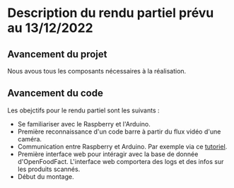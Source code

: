 # Description du rendu partiel prévu au 13/12/2022

## Avancement du projet
Nous avous tous les composants nécessaires à la réalisation.

## Avancement du code
Les obejctifs pour le rendu partiel sont les suivants :

- Se familiariser avec le Raspberry et l'Arduino.
- Première reconnaissance d'un code barre à partir du flux vidéo d'une caméra.
- Communication entre Raspberry et Arduino. Par exemple via ce [tutoriel](https://www.aranacorp.com/fr/communication-serie-entre-raspberry-pi-et-arduino/).
- Première interface web pour intéragir avec la base de donnée d'OpenFoodFact. L'interface web comportera des logs et des infos sur les produits scannés.
- Début du montage.